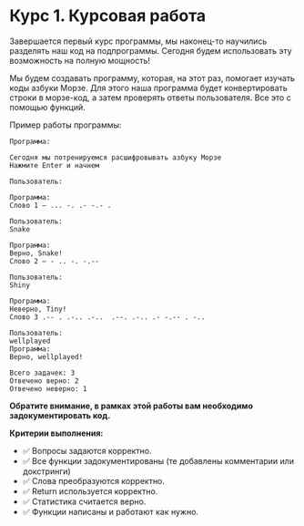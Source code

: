 # Курс 1. Курсовая работа

Завершается первый курс программы, мы наконец-то научились разделять наш код на подпрограммы. Сегодня будем использовать эту возможность на полную мощность!

Мы будем создавать программу, которая, на этот раз, помогает изучать коды азбуки Морзе. Для этого наша программа будет конвертировать строки в морзе-код, а затем проверять ответы пользователя. Все это с помощью функций.

Пример работы программы:
```
Программа:

Сегодня мы потренируемся расшифровывать азбуку Морзе
Нажмите Enter и начнем

Пользователь:

Программа:
Слово 1 – ... -. .- -.- .

Пользователь:
Snake

Программа:
Верно, Snake!
Слово 2 – - .. -. -.--

Пользователь:
Shiny

Программа:
Неверно, Tiny!
Слово 3 .-- . .-.. .-..  .--. .-.. .- -.-- . -..

Пользователь:
wellplayed
Программа:
Верно, wellplayed!

Всего задачек: 3
Отвечено верно: 2
Отвечено неверно: 1
```

**Обратите внимание, в рамках этой работы вам необходимо задокументировать код.**

**Критерии выполнения:**

- :white_check_mark:  Вопросы задаются корректно.
- :white_check_mark:  Все функции задокументированы (те добавлены комментарии или докстринги)
- :white_check_mark:  Слова преобразуются корректно.
- :white_check_mark:  Return используется корректно.
- :white_check_mark:  Статистика считается верно.
- :white_check_mark:  Функции написаны и работают как нужно.
